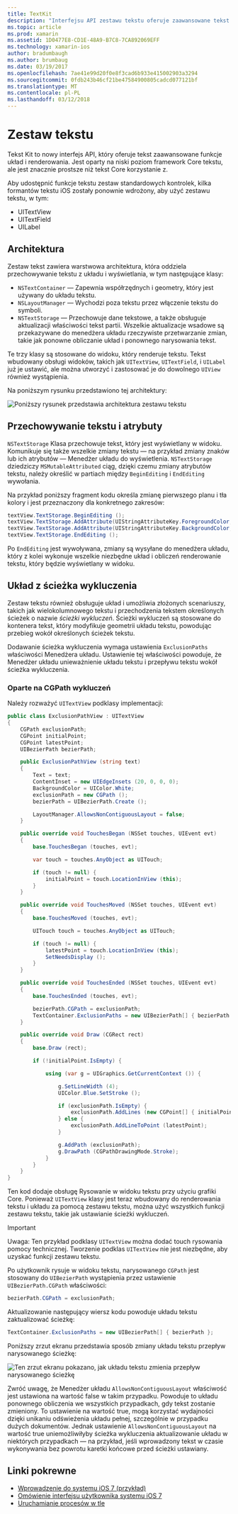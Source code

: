 ```yaml
---
title: TextKit
description: "Interfejsu API zestawu tekstu oferuje zaawansowane tekst układ i renderowania funkcje w Xamarin.iOS."
ms.topic: article
ms.prod: xamarin
ms.assetid: 1D0477E8-CD1E-48A9-B7C8-7CA892069EFF
ms.technology: xamarin-ios
author: bradumbaugh
ms.author: brumbaug
ms.date: 03/19/2017
ms.openlocfilehash: 7ae41e99d20f0e8f3cad6b933e415002903a3294
ms.sourcegitcommit: 0fdb243b46cf21be47584900805cadcd077121bf
ms.translationtype: MT
ms.contentlocale: pl-PL
ms.lasthandoff: 03/12/2018
---
```

# <a name="text-kit"></a>Zestaw tekstu

Tekst Kit to nowy interfejs API, który oferuje tekst zaawansowane funkcje układ i renderowania. Jest oparty na niski poziom framework Core tekstu, ale jest znacznie prostsze niż tekst Core korzystanie z.

Aby udostępnić funkcje tekstu zestaw standardowych kontrolek, kilka formantów tekstu iOS zostały ponownie wdrożony, aby użyć zestawu tekstu, w tym:

-  UITextView
-  UITextField
-  UILabel


## <a name="architecture"></a>Architektura

Zestaw tekst zawiera warstwowa architektura, która oddziela przechowywanie tekstu z układu i wyświetlania, w tym następujące klasy:

-  `NSTextContainer` — Zapewnia współrzędnych i geometry, który jest używany do układu tekstu.
-  `NSLayoutManager` — Wychodzi poza tekstu przez włączenie tekstu do symboli. 
-  `NSTextStorage` — Przechowuje dane tekstowe, a także obsługuje aktualizacji właściwości tekst partii. Wszelkie aktualizacje wsadowe są przekazywane do menedżera układu rzeczywiste przetwarzanie zmian, takie jak ponowne obliczanie układ i ponownego narysowania tekst.


Te trzy klasy są stosowane do widoku, który renderuje tekstu. Tekst wbudowany obsługi widoków, takich jak `UITextView`, `UITextField`, i `UILabel` już je ustawić, ale można utworzyć i zastosować je do dowolnego `UIView` również wystąpienia.

Na poniższym rysunku przedstawiono tej architektury:

 ![](textkit-images/textkitarch.png "Poniższy rysunek przedstawia architektura zestawu tekstu")

## <a name="text-storage-and-attributes"></a>Przechowywanie tekstu i atrybuty

`NSTextStorage` Klasa przechowuje tekst, który jest wyświetlany w widoku. Komunikuje się także wszelkie zmiany tekstu — na przykład zmiany znaków lub ich atrybutów — Menedżer układu do wyświetlenia. `NSTextStorage` dziedziczy `MSMutableAttributed` ciąg, dzięki czemu zmiany atrybutów tekstu, należy określić w partiach między `BeginEditing` i `EndEditing` wywołania.

Na przykład poniższy fragment kodu określa zmianę pierwszego planu i tła kolory i jest przeznaczony dla konkretnego zakresów:

```csharp
textView.TextStorage.BeginEditing ();
textView.TextStorage.AddAttribute(UIStringAttributeKey.ForegroundColor, UIColor.Green, new NSRange(200, 400));
textView.TextStorage.AddAttribute(UIStringAttributeKey.BackgroundColor, UIColor.Black, new NSRange(210, 300));
textView.TextStorage.EndEditing ();
```

Po `EndEditing` jest wywoływana, zmiany są wysyłane do menedżera układu, który z kolei wykonuje wszelkie niezbędne układ i obliczeń renderowanie tekstu, który będzie wyświetlany w widoku.

## <a name="layout-with-exclusion-path"></a>Układ z ścieżka wykluczenia

Zestaw tekstu również obsługuje układ i umożliwia złożonych scenariuszy, takich jak wielokolumnowego tekstu i przechodzenia tekstem określonych ścieżek o nazwie *ścieżki wykluczeń*. Ścieżki wykluczeń są stosowane do kontenera tekst, który modyfikuje geometrii układu tekstu, powodując przebieg wokół określonych ścieżek tekstu.

Dodawanie ścieżka wykluczenia wymaga ustawienia `ExclusionPaths` właściwości Menedżera układu. Ustawienie tej właściwości powoduje, że Menedżer układu unieważnienie układu tekstu i przepływu tekstu wokół ścieżka wykluczenia.

### <a name="exclusion-based-on-a-cgpath"></a>Oparte na CGPath wykluczeń

Należy rozważyć `UITextView` podklasy implementacji:

```csharp
public class ExclusionPathView : UITextView
{
    CGPath exclusionPath;
    CGPoint initialPoint;
    CGPoint latestPoint;
    UIBezierPath bezierPath;

    public ExclusionPathView (string text)
    {
        Text = text;
        ContentInset = new UIEdgeInsets (20, 0, 0, 0);
        BackgroundColor = UIColor.White;
        exclusionPath = new CGPath ();
        bezierPath = UIBezierPath.Create ();

        LayoutManager.AllowsNonContiguousLayout = false;
    }

    public override void TouchesBegan (NSSet touches, UIEvent evt)
    {
        base.TouchesBegan (touches, evt);

        var touch = touches.AnyObject as UITouch;

        if (touch != null) {
            initialPoint = touch.LocationInView (this);
        }
    }

    public override void TouchesMoved (NSSet touches, UIEvent evt)
    {
        base.TouchesMoved (touches, evt);

        UITouch touch = touches.AnyObject as UITouch;

        if (touch != null) {
            latestPoint = touch.LocationInView (this);
            SetNeedsDisplay ();
        }
    }

    public override void TouchesEnded (NSSet touches, UIEvent evt)
    {
        base.TouchesEnded (touches, evt);

        bezierPath.CGPath = exclusionPath;
        TextContainer.ExclusionPaths = new UIBezierPath[] { bezierPath };
    }

    public override void Draw (CGRect rect)
    {
        base.Draw (rect);

        if (!initialPoint.IsEmpty) {

            using (var g = UIGraphics.GetCurrentContext ()) {

                g.SetLineWidth (4);
                UIColor.Blue.SetStroke ();

                if (exclusionPath.IsEmpty) {
                    exclusionPath.AddLines (new CGPoint[] { initialPoint, latestPoint });
                } else {
                    exclusionPath.AddLineToPoint (latestPoint);
                }

                g.AddPath (exclusionPath);
                g.DrawPath (CGPathDrawingMode.Stroke);
            }
        }
    }
}
```

Ten kod dodaje obsługę Rysowanie w widoku tekstu przy użyciu grafiki Core. Ponieważ `UITextView` klasy jest teraz wbudowany do renderowania tekstu i układu za pomocą zestawu tekstu, można użyć wszystkich funkcji zestawu tekstu, takie jak ustawianie ścieżki wykluczeń.

> [!IMPORTANT]
>   Uwaga: Ten przykład podklasy `UITextView` można dodać touch rysowania pomocy technicznej. Tworzenie podklas `UITextView` nie jest niezbędne, aby uzyskać funkcji zestawu tekstu.



Po użytkownik rysuje w widoku tekstu, narysowanego `CGPath` jest stosowany do `UIBezierPath` wystąpienia przez ustawienie `UIBezierPath.CGPath` właściwości:

```csharp
bezierPath.CGPath = exclusionPath;
```

Aktualizowanie następujący wiersz kodu powoduje układu tekstu zaktualizować ścieżkę:

```csharp
TextContainer.ExclusionPaths = new UIBezierPath[] { bezierPath };
```

Poniższy zrzut ekranu przedstawia sposób zmiany układu tekstu przepływ narysowanego ścieżkę:

<!-- ![](textkit-images/exclusionpath1.png "This screenshot illustrates how the text layout changes to flow around the drawn path")--> 
![](textkit-images/exclusionpath2.png "Ten zrzut ekranu pokazano, jak układu tekstu zmienia przepływ narysowanego ścieżkę")

Zwróć uwagę, że Menedżer układu `AllowsNonContiguousLayout` właściwość jest ustawiona na wartość false w takim przypadku. Powoduje to układu ponownego obliczenia we wszystkich przypadkach, gdy tekst zostanie zmieniony. To ustawienie na wartość true, mogą korzystać wydajności dzięki unikaniu odświeżenia układu pełnej, szczególnie w przypadku dużych dokumentów. Jednak ustawienie `AllowsNonContiguousLayout` na wartość true uniemożliwiłyby ścieżka wykluczenia aktualizowanie układu w niektórych przypadkach — na przykład, jeśli wprowadzony tekst w czasie wykonywania bez powrotu karetki końcowe przed ścieżki ustawiany.


## <a name="related-links"></a>Linki pokrewne

- [Wprowadzenie do systemu iOS 7 (przykład)](https://developer.xamarin.com/samples/monotouch/IntroToiOS7)
- [Omówienie interfejsu użytkownika systemu iOS 7](~/ios/platform/introduction-to-ios7/ios7-ui.md)
- [Uruchamianie procesów w tle](~/ios/app-fundamentals/backgrounding/index.md)
